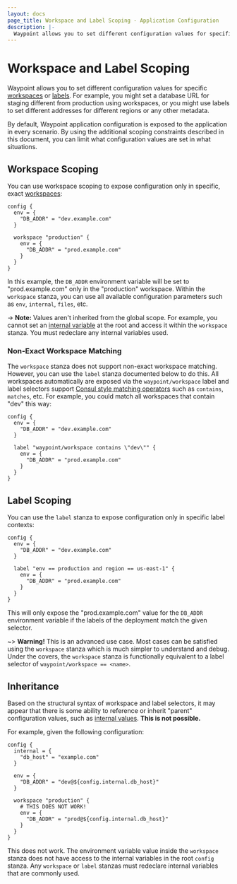 ```yaml
---
layout: docs
page_title: Workspace and Label Scoping - Application Configuration
description: |-
  Waypoint allows you to set different configuration values for specific workspaces or labels. For example, you might set a database URL for staging different from production using workspaces, or you might use labels to set different addresses for different regions or any other metadata.
---
```


# Workspace and Label Scoping

Waypoint allows you to set different configuration values for specific
[workspaces](../docs/workspaces) or [labels](../docs/waypoint-hcl/variables/labels).
For example, you might set a database URL for staging different from production
using workspaces, or you might use labels to set different addresses for
different regions or any other metadata.

By default, Waypoint application configuration is exposed to the application
in every scenario. By using the additional scoping constraints described in
this document, you can limit what configuration values are set in what
situations.

## Workspace Scoping

You can use workspace scoping to expose configuration only in specific,
exact [workspaces](../docs/workspaces):

```hcl
config {
  env = {
    "DB_ADDR" = "dev.example.com"
  }

  workspace "production" {
    env = {
      "DB_ADDR" = "prod.example.com"
    }
  }
}
```

In this example, the `DB_ADDR` environment variable will be set to
"prod.example.com" only in the "production" workspace. Within the `workspace`
stanza, you can use all available configuration parameters such as `env`,
`internal`, `files`, etc.

-> **Note:** Values aren't inherited from the global scope. For example, you
cannot set an [internal variable](../docs/app-config/internal) at the root
and access it within the `workspace` stanza. You must redeclare any internal
variables used.

### Non-Exact Workspace Matching

The `workspace` stanza does not support non-exact workspace matching. However,
you can use the `label` stanza documented below to do this. All workspaces
automatically are exposed via the `waypoint/workspace` label and label
selectors support
[Consul style matching operators](/consul/api-docs/features/filtering#matching-operators)
such as `contains`, `matches`, etc. For example, you could match all workspaces
that contain "dev" this way:

```hcl
config {
  env = {
    "DB_ADDR" = "dev.example.com"
  }

  label "waypoint/workspace contains \"dev\"" {
    env = {
      "DB_ADDR" = "prod.example.com"
    }
  }
}
```

## Label Scoping

You can use the `label` stanza to expose configuration only in specific
label contexts:

```hcl
config {
  env = {
    "DB_ADDR" = "dev.example.com"
  }

  label "env == production and region == us-east-1" {
    env = {
      "DB_ADDR" = "prod.example.com"
    }
  }
}
```

This will only expose the "prod.example.com" value for the `DB_ADDR`
environment variable if the labels of the deployment match the given
selector.

~> **Warning!** This is an advanced use case. Most cases can be satisfied
using the `workspace` stanza which is much simpler to understand and debug.
Under the covers, the `workspace` stanza is functionally equivalent to a
label selector of `waypoint/workspace == <name>`.

## Inheritance

Based on the structural syntax of workspace and label selectors, it
may appear that there is some ability to reference or inherit "parent"
configuration values, such as [internal values](../docs/app-config/internal).
**This is not possible.**

For example, given the following configuration:

```hcl
config {
  internal = {
    "db_host" = "example.com"
  }

  env = {
    "DB_ADDR" = "dev@${config.internal.db_host}"
  }

  workspace "production" {
    # THIS DOES NOT WORK!
    env = {
      "DB_ADDR" = "prod@${config.internal.db_host}"
    }
  }
}
```

This does not work. The environment variable value inside the `workspace`
stanza does not have access to the internal variables in the root `config`
stanza. Any `workspace` or `label` stanzas must redeclare internal variables
that are commonly used.
